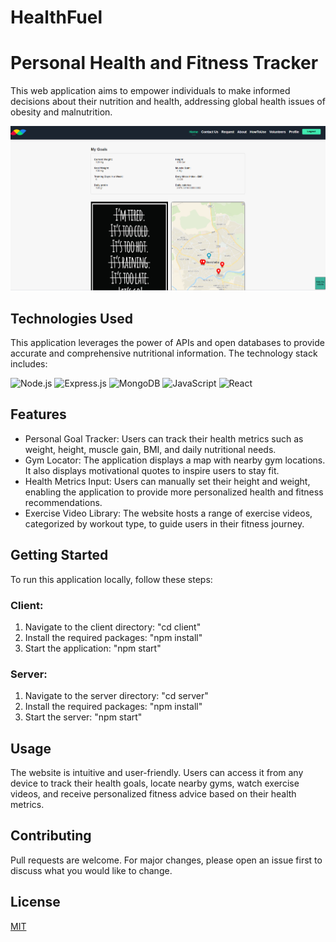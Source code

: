 # HealthFuel
# Personal Health and Fitness Tracker

This web application aims to empower individuals to make informed decisions about their nutrition and health, addressing global health issues of obesity and malnutrition.

![Screenshot of the app](./client/src/components/images/Screenshot.png)

## Technologies Used

This application leverages the power of APIs and open databases to provide accurate and comprehensive nutritional information. The technology stack includes:

<p>
  <img alt="Node.js" src="https://img.shields.io/badge/-Node.js-43853D?style=flat-square&logo=Node.js&logoColor=white"/>
  <img alt="Express.js" src="https://img.shields.io/badge/-Express.js-404D59?style=flat-square"/>
  <img alt="MongoDB" src ="https://img.shields.io/badge/MongoDB-%234ea94b.svg?style=flat-square&logo=mongodb&logoColor=white"/>
  <img alt="JavaScript" src="https://img.shields.io/badge/-JavaScript-F7DF1E?style=flat-square&logo=javascript&logoColor=black"/>
  <img alt="React" src="https://img.shields.io/badge/-React-61DAFB?style=flat-square&logo=react&logoColor=white"/>
</p>

## Features

- Personal Goal Tracker: Users can track their health metrics such as weight, height, muscle gain, BMI, and daily nutritional needs.
- Gym Locator: The application displays a map with nearby gym locations. It also displays motivational quotes to inspire users to stay fit.
- Health Metrics Input: Users can manually set their height and weight, enabling the application to provide more personalized health and fitness recommendations.
- Exercise Video Library: The website hosts a range of exercise videos, categorized by workout type, to guide users in their fitness journey.

## Getting Started

To run this application locally, follow these steps:

### Client:

1. Navigate to the client directory: "cd client"
2. Install the required packages: "npm install"
3. Start the application: "npm start"

### Server:

1. Navigate to the server directory: "cd server"
2. Install the required packages: "npm install"
3. Start the server: "npm start"


## Usage

The website is intuitive and user-friendly. Users can access it from any device to track their health goals, locate nearby gyms, watch exercise videos, and receive personalized fitness advice based on their health metrics.

## Contributing

Pull requests are welcome. For major changes, please open an issue first to discuss what you would like to change.

## License

[MIT](https://choosealicense.com/licenses/mit/)

